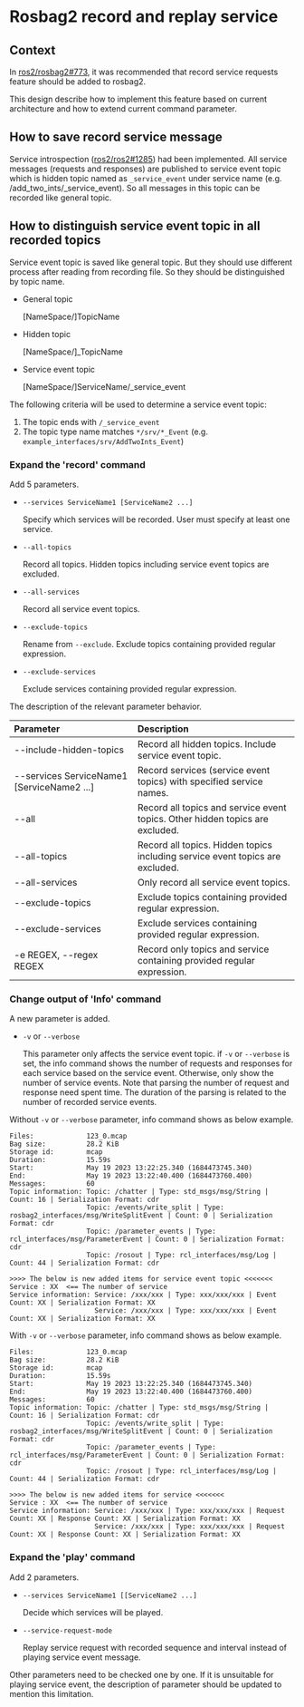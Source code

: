 # Rosbag2 record and replay service

## Context

In [ros2/rosbag2#773](https://github.com/ros2/rosbag2/issues/773), it was recommended that record service requests feature should be added to rosbag2.  

This design describe how to implement this feature based on current architecture and how to extend current command parameter.  

## How to save record service message

Service introspection ([ros2/ros2#1285](https://github.com/ros2/ros2/issues/1285)) had been implemented. All service messages (requests and responses) are published to service event topic which is hidden topic named as `_service_event` under service name (e.g. /add_two_ints/_service_event). So all messages in this topic can be recorded like general topic.

## How to distinguish service event topic in all recorded topics

Service event topic is saved like general topic. But they should use different process after reading from recording file. So they should be distinguished by topic name.

- General topic  
  
  [NameSpace/]TopicName

- Hidden topic  
  
  [NameSpace/]_TopicName

- Service event topic
  
  [NameSpace/]ServiceName/_service_event

The following criteria will be used to determine a service event topic:
1. The topic ends with `/_service_event`
2. The topic type name matches  `*/srv/*_Event` (e.g. `example_interfaces/srv/AddTwoInts_Event`)

### Expand the 'record' command

Add 5 parameters.

- `--services ServiceName1 [ServiceName2 ...]`
  
    Specify which services will be recorded. User must specify at least one service.

- `--all-topics`

    Record all topics. Hidden topics including service event topics are excluded.

- `--all-services`

    Record all service event topics.

- `--exclude-topics`

    Rename from `--exclude`. Exclude topics containing provided regular expression.

- `--exclude-services`

    Exclude services containing provided regular expression.

The description of the relevant parameter behavior.

| Parameter | Description |
| :-- | :--|
|--include-hidden-topics| Record all hidden topics. Include service event topic. |
|--services ServiceName1 [ServiceName2 ...] | Record services (service event topics) with specified service names. |
| --all | Record all topics and service event topics. Other hidden topics are excluded. |
| --all-topics | Record all topics. Hidden topics including service event topics are excluded. |
| --all-services | Only record all service event topics. |
| --exclude-topics | Exclude topics containing provided regular expression. |
| --exclude-services | Exclude services containing provided regular expression. |
| -e REGEX, --regex REGEX | Record only topics and service containing provided regular expression. |

### Change output of 'Info' command

A new parameter is added.

- `-v` or `--verbose`

    This parameter only affects the service event topic. if `-v` or `--verbose` is set, the info command shows the number of requests and responses for each service based on the service event. Otherwise, only show the number of service events. Note that parsing the number of request and response need spent time. The duration of the parsing is related to the number of recorded service events.


Without `-v` or `--verbose` parameter, info command shows as below example.

```
Files:             123_0.mcap
Bag size:          28.2 KiB
Storage id:        mcap
Duration:          15.59s
Start:             May 19 2023 13:22:25.340 (1684473745.340)
End:               May 19 2023 13:22:40.400 (1684473760.400)
Messages:          60
Topic information: Topic: /chatter | Type: std_msgs/msg/String | Count: 16 | Serialization Format: cdr
                   Topic: /events/write_split | Type: rosbag2_interfaces/msg/WriteSplitEvent | Count: 0 | Serialization Format: cdr
                   Topic: /parameter_events | Type: rcl_interfaces/msg/ParameterEvent | Count: 0 | Serialization Format: cdr
                   Topic: /rosout | Type: rcl_interfaces/msg/Log | Count: 44 | Serialization Format: cdr

>>>> The below is new added items for service event topic <<<<<<<
Service : XX  <== The number of service
Service information: Service: /xxx/xxx | Type: xxx/xxx/xxx | Event Count: XX | Serialization Format: XX
                     Service: /xxx/xxx | Type: xxx/xxx/xxx | Event Count: XX | Serialization Format: XX
```

With `-v` or `--verbose` parameter, info command shows as below example.
```
Files:             123_0.mcap
Bag size:          28.2 KiB
Storage id:        mcap
Duration:          15.59s
Start:             May 19 2023 13:22:25.340 (1684473745.340)
End:               May 19 2023 13:22:40.400 (1684473760.400)
Messages:          60
Topic information: Topic: /chatter | Type: std_msgs/msg/String | Count: 16 | Serialization Format: cdr
                   Topic: /events/write_split | Type: rosbag2_interfaces/msg/WriteSplitEvent | Count: 0 | Serialization Format: cdr
                   Topic: /parameter_events | Type: rcl_interfaces/msg/ParameterEvent | Count: 0 | Serialization Format: cdr
                   Topic: /rosout | Type: rcl_interfaces/msg/Log | Count: 44 | Serialization Format: cdr

>>>> The below is new added items for service <<<<<<<
Service : XX  <== The number of service
Service information: Service: /xxx/xxx | Type: xxx/xxx/xxx | Request Count: XX | Response Count: XX | Serialization Format: XX
                     Service: /xxx/xxx | Type: xxx/xxx/xxx | Request Count: XX | Response Count: XX | Serialization Format: XX
```

### Expand the 'play' command

Add 2 parameters.  
- `--services ServiceName1 [[ServiceName2 ...]`

    Decide which services will be played.

- `--service-request-mode`

    Replay service request with recorded sequence and interval instead of playing service event message.

Other parameters need to be checked one by one. If it is unsuitable for playing service event, the description of parameter should be updated to mention this limitation.
